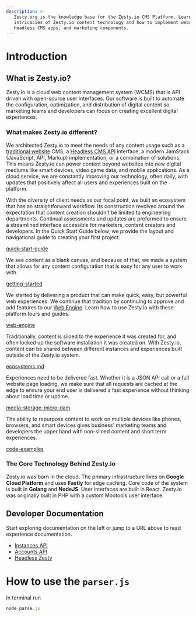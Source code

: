 ```yaml
---
description: >-
   Zesty.org is the knowledge base for the Zesty.io CMS Platform. Learn the
   intricacies of Zesty.io content technology and how to implement websites,
   headless CMS apps, and marketing components.
---
```


# Introduction

## What is Zesty.io?

Zesty.io is a cloud web content management system (WCMS) that is API driven with open-source user interfaces. Our software is built to automate the configuration, optimization, and distribution of digital content so marketing teams and developers can focus on creating excellent digital experiences.

### What makes Zesty.io different?

We architected Zesty.io to meet the needs of any content usage such as a [traditional website](webengine/guides/web-engine/) CMS, a [Headless CMS API](tools/guides/code-examples/) interface, a modern JamStack (JavaScript, API, Markup) implementation, or a combination of solutions. This means Zesty.io can power content beyond websites into new digital mediums like smart devices, video game data, and mobile applications. As a cloud service, we are constantly improving our technology, often daily, with updates that positively affect all users and experiences built on the platform.

With the diversity of client needs as our focal point, we built an ecosystem that has an straightforward workflow. Its construction revolved around the expectation that content creation shouldn't be limited to engineering departments. Continual assessments and updates are preformed to ensure a streamlined interface accessible for marketers, content creators and developers. In the Quick Start Guide below, we provide the layout and navigational guide to creating your first project.

[quick-start-guide](introduction/guides/quick-start-guide/)

We see content as a blank canvas, and because of that, we made a system that allows for any content configuration that is easy for any user to work with.

[getting-started](introduction/guides/getting-started/)

We started by delivering a product that can make quick, easy, but powerful web experiences. We continue that tradition by continuing to approve and add features to our [Web Engine](webengine/guides/web-engine/). Learn how to use Zesty.io with these platform tours and guides.

[web-engine](webengine/guides/web-engine/)

Traditionally, content is siloed to the experience it was created for, and often locked up the software installation it was created on. With Zesty.io, content can be shared between different instances and experiences built outside of the Zesty.io system.

[ecosystems.md](accounts/guides/ecosystems.md)

Experiences need to be delivered fast. Whether it is a JSON API call or a full website page loading, we make sure that all requests are cached at the edge to ensure your end user is delivered a fast experience without thinking about load time or uptime.

[media-storage-micro-dam](media/guides/media-storage-micro-dam/)

The ability to repurpose content to work on multiple devices like phones, browsers, and smart devices gives business' marketing teams and developers the upper hand with non-siloed content and short term experiences.

[code-examples](tools/guides/code-examples/)

### The Core Technology Behind Zesty.io

Zesty.io was born in the cloud. The primary infrastructure lives on **Google Cloud Platform** and uses **Fastly** for edge caching. Core code of the system is built in **Golang** and **NodeJS**. User interfaces are built in React. Zesty.io was originally built in PHP with a custom Mootools user interface.

## Developer Documentation

Start exploring documentation on the left or jump to a URL above to read experience documentation.

-  [Instances API](https://instances-api.zesty.org/)
-  [Accounts API](https://accounts-api.zesty.org/)
-  [Headless Zesty](tools/guides/code-examples/)

# How to use the `parser.js`

In terminal run

```jsx
node parse.js
```
